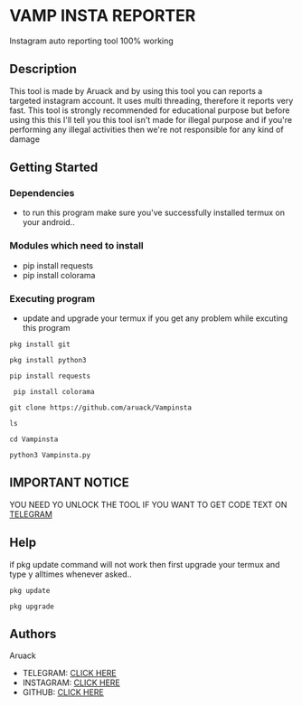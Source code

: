 #  VAMP INSTA REPORTER
Instagram auto reporting tool 100% working

## Description

This tool is made by Aruack and by using this tool you can reports a targeted instagram account. It uses multi threading, therefore it reports very fast. 
This tool is strongly recommended for educational purpose but before using this this I'll tell you this tool isn't made for illegal purpose and if you're performing any illegal activities then we're not responsible for any kind of damage 

## Getting Started

### Dependencies

* to run this program make sure you've successfully installed termux on your android..




### Modules which need to install

* pip install requests
* pip install colorama



### Executing program

* update and upgrade your termux if you get any problem while excuting this program
```
pkg install git
```
```
pkg install python3
```
```
pip install requests
```
```
 pip install colorama
```
```
git clone https://github.com/aruack/Vampinsta
```
```
ls 
```
```
cd Vampinsta
```
```
python3 Vampinsta.py
```


## IMPORTANT NOTICE 
  
   YOU NEED YO UNLOCK THE TOOL 
 IF YOU WANT TO GET CODE TEXT ON [TELEGRAM](https://t.me/officalkumar) 

## Help

if pkg update command will not work then first upgrade your termux and type y alltimes whenever asked..
```
pkg update
```
```
pkg upgrade
```

## Authors

Aruack
* TELEGRAM: [CLICK HERE](https://t.me/Aruack_official)
* INSTAGRAM: [CLICK HERE](https://www.instagram.com/aruack_official)
* GITHUB: [CLICK HERE](https://www.github.com/aruack)

